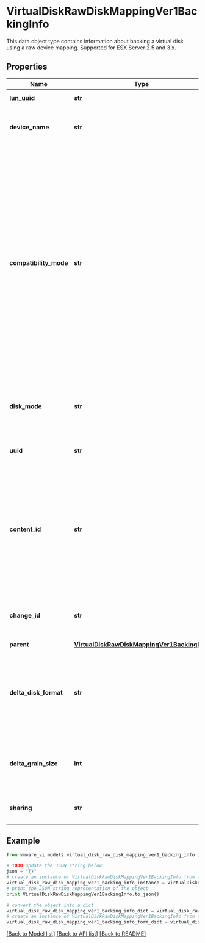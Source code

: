 # VirtualDiskRawDiskMappingVer1BackingInfo

This data object type contains information about backing a virtual disk using a raw device mapping.  Supported for ESX Server 2.5 and 3.x. 

## Properties
Name | Type | Description | Notes
------------ | ------------- | ------------- | -------------
**lun_uuid** | **str** | Unique identifier of the LUN accessed by the raw disk mapping.  | [optional] 
**device_name** | **str** | The host-specific device the LUN is being accessed through.  If the target LUN is not available on the host then it is empty. For example, this could happen if it has accidentally been masked out.  | [optional] 
**compatibility_mode** | **str** | The compatibility mode of the raw disk mapping (RDM).  This must be specified when a new virtual disk with an RDM backing is created. On subsequent virtual machine reconfigurations, this property should be handled as follows, depending on the version of the host:  On ESX Server 2.5, the compatibility mode of an RDM backing is a characteristic of the virtual machine&#39;s configuration. When reconfiguring a virtual machine that currently uses a virtual disk backed by an RDM, the compatibility mode of that backing may be modified. When reconfiguring a virtual machine to add an existing virtual disk backed by an RDM, the compatibility mode of that backing may be specified. If left unspecified it defaults to \&quot;physicalMode\&quot;.  On ESX Server 3.x, the compatibility mode of an RDM backing is a characteristic of the RDM itself. Once the RDM is created, its compatibility mode cannot be changed by reconfiguring the virtual machine. When reconfiguring a virtual machine to add an existing virtual disk backed by an RDM, the compatibility mode of that backing must be left unspecified.  See also *VirtualDiskCompatibilityMode_enum*.  | [optional] 
**disk_mode** | **str** | The disk mode.  Valid values are: - *persistent* - *independent_persistent* - *independent_nonpersistent* - *nonpersistent* - *undoable* - *append*    Disk modes are only supported when the raw disk mapping is using virtual compatibility mode.  See also *VirtualDiskMode_enum*.  | [optional] 
**uuid** | **str** | Disk UUID for the virtual disk, if available.  Disk UUID is not available if the raw disk mapping is in physical compatibility mode.  ***Since:*** VI API 2.5  | [optional] 
**content_id** | **str** | Content ID of the virtual disk file, if available.  A content ID indicates the logical contents of the disk backing and its parents.  This property is only guaranteed to be up to date if this disk backing is not currently being written to by any virtual machine.  The only supported operation is comparing if two content IDs are equal or not. The guarantee provided by the content ID is that if two disk backings have the same content ID and are not currently being written to, then reads issued from the guest operating system to those disk backings will return the same data.  ***Since:*** vSphere API 4.0  | [optional] 
**change_id** | **str** | The change ID of the virtual disk for the corresponding snapshot or virtual machine.  This can be used to track incremental changes to a virtual disk. See *VirtualMachine.QueryChangedDiskAreas*.  ***Since:*** vSphere API 4.0  | [optional] 
**parent** | [**VirtualDiskRawDiskMappingVer1BackingInfo**](VirtualDiskRawDiskMappingVer1BackingInfo.md) |  | [optional] 
**delta_disk_format** | **str** | The format of the delta disk.  This field is valid only for a delta disk.  See *DeltaDiskFormat* for the supported formats. The default value used for VM with hardware version 8 and lower is *redoLogFormat*. The default value used for VM with hardware version 9 and higher is *seSparseFormat*.  *nativeFormat* is not supported for bask disk of type RawDiskMappingVer1BackingInfo.  ***Since:*** vSphere API 6.7  | [optional] 
**delta_grain_size** | **int** | Grain size in kB for a delta disk of format type seSparseFormat.  The default size is 4 kB. The grain size of *Flex-SE* delta disks when the base disk is of type RawDiskMappingVer1BackingInfo. The *DeltaDiskFormat* must also be set to seSparseFormat.  ***Since:*** vSphere API 6.7  | [optional] 
**sharing** | **str** | The sharing mode of the virtual disk.  See *VirtualDiskSharing_enum*. The default value is no sharing.  ***Since:*** vSphere API 6.0  | [optional] 

## Example

```python
from vmware_vi.models.virtual_disk_raw_disk_mapping_ver1_backing_info import VirtualDiskRawDiskMappingVer1BackingInfo

# TODO update the JSON string below
json = "{}"
# create an instance of VirtualDiskRawDiskMappingVer1BackingInfo from a JSON string
virtual_disk_raw_disk_mapping_ver1_backing_info_instance = VirtualDiskRawDiskMappingVer1BackingInfo.from_json(json)
# print the JSON string representation of the object
print VirtualDiskRawDiskMappingVer1BackingInfo.to_json()

# convert the object into a dict
virtual_disk_raw_disk_mapping_ver1_backing_info_dict = virtual_disk_raw_disk_mapping_ver1_backing_info_instance.to_dict()
# create an instance of VirtualDiskRawDiskMappingVer1BackingInfo from a dict
virtual_disk_raw_disk_mapping_ver1_backing_info_form_dict = virtual_disk_raw_disk_mapping_ver1_backing_info.from_dict(virtual_disk_raw_disk_mapping_ver1_backing_info_dict)
```
[[Back to Model list]](../README.md#documentation-for-models) [[Back to API list]](../README.md#documentation-for-api-endpoints) [[Back to README]](../README.md)



